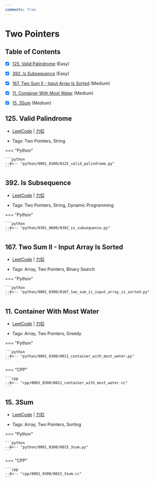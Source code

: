 ```yaml
---
comments: True
---
```


# Two Pointers

## Table of Contents

- [x] [125. Valid Palindrome](#125-valid-palindrome) (Easy)
- [x] [392. Is Subsequence](#392-is-subsequence) (Easy)
- [x] [167. Two Sum II - Input Array Is Sorted](#167-two-sum-ii-input-array-is-sorted) (Medium)
- [x] [11. Container With Most Water](#11-container-with-most-water) (Medium)
- [x] [15. 3Sum](#15-3sum) (Medium)


## 125. Valid Palindrome

-    [LeetCode](https://leetcode.com/problems/valid-palindrome/) | [力扣](https://leetcode.cn/problems/valid-palindrome/)

-   Tags: Two Pointers, String

=== "Python"

    ```python
    --8<-- "python/0001_0300/0125_valid_palindrome.py"
    ```



## 392. Is Subsequence

-    [LeetCode](https://leetcode.com/problems/is-subsequence/) | [力扣](https://leetcode.cn/problems/is-subsequence/)

-   Tags: Two Pointers, String, Dynamic Programming

=== "Python"

    ```python
    --8<-- "python/0301_0600/0392_is_subsequence.py"
    ```



## 167. Two Sum II - Input Array Is Sorted

-    [LeetCode](https://leetcode.com/problems/two-sum-ii-input-array-is-sorted/) | [力扣](https://leetcode.cn/problems/two-sum-ii-input-array-is-sorted/)

-   Tags: Array, Two Pointers, Binary Search

=== "Python"

    ```python
    --8<-- "python/0001_0300/0167_two_sum_ii_input_array_is_sorted.py"
    ```



## 11. Container With Most Water

-    [LeetCode](https://leetcode.com/problems/container-with-most-water/) | [力扣](https://leetcode.cn/problems/container-with-most-water/)

-   Tags: Array, Two Pointers, Greedy

=== "Python"

    ```python
    --8<-- "python/0001_0300/0011_container_with_most_water.py"
    ```

=== "CPP"

    ```cpp
    --8<-- "cpp/0001_0300/0011_container_with_most_water.cc"
    ```



## 15. 3Sum

-    [LeetCode](https://leetcode.com/problems/3sum/) | [力扣](https://leetcode.cn/problems/3sum/)

-   Tags: Array, Two Pointers, Sorting

=== "Python"

    ```python
    --8<-- "python/0001_0300/0015_3sum.py"
    ```

=== "CPP"

    ```cpp
    --8<-- "cpp/0001_0300/0015_3sum.cc"
    ```
